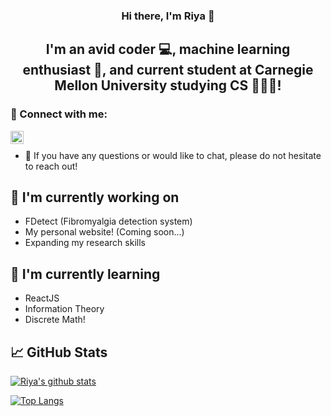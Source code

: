 <h3 align="center">
Hi there, I'm Riya 👋
</h3>

<h2 align="center">
I'm an avid coder 💻, machine learning enthusiast 🤖, and current student at Carnegie Mellon University studying CS 👩🏻‍🏫!
</h2>

### 🤝 Connect with me:

<a href="https://www.linkedin.com/in/riya-bhatia1/"><img align="left" src="https://raw.githubusercontent.com/yushi1007/yushi1007/main/images/linkedin.svg" alt="Riya Bhatia | LinkedIn" width="21px"/></a>
</br>
- 💬 If you have any questions or would like to chat, please do not hesitate to reach out!

## 🔭 I'm currently working on

- FDetect (Fibromyalgia detection system)
- My personal website! (Coming soon...)
- Expanding my research skills

## 🌱 I'm currently learning

- ReactJS
- Information Theory 
- Discrete Math!

## 📈 GitHub Stats 

[![Riya's github stats](https://github-readme-stats.vercel.app/api?username=riybha216)](https://github.com/riybha216)

[![Top Langs](https://github-readme-stats.vercel.app/api/top-langs/?username=riybha216&layout=compact)](https://github.com/riybha216)

<!--
**riybha216/riybha216** is a ✨ _special_ ✨ repository because its `README.md` (this file) appears on your GitHub profile.

Here are some ideas to get you started:

- 🔭 I’m currently working on machine learning research & projects, applying NLP + computer vision.
- 🌱 I’m currently learning information theory & data compression.
- 👯 I’m looking to collaborate on ...
- 🤔 I’m looking for help with ...
- 💬 Ask me about machine learning algorithms, web dev, algorithm design.
- 📫 How to reach me: ...
- 😄 Pronouns: She/Her
- ⚡ Fun fact: ...
-->
